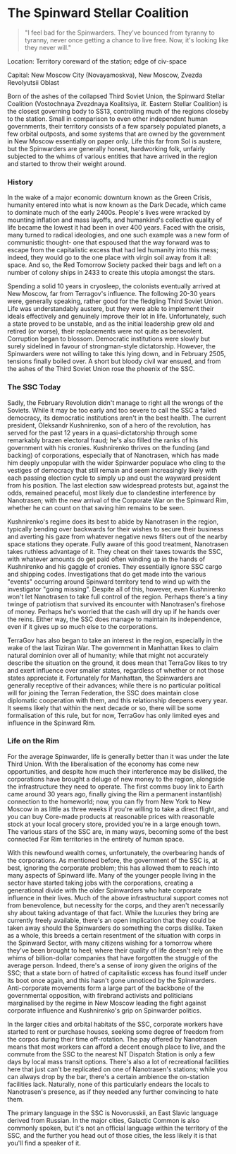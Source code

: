 # The Spinward Stellar Coalition
> "I feel bad for the Spinwarders. They've bounced from tyranny to tyranny, never once getting a chance to live free. Now, it's looking like they never will."

Location: Territory coreward of the station; edge of civ-space

Capital: New Moscow City (Novayamoskva), New Moscow, Zvezda Revolyutsii Oblast

Born of the ashes of the collapsed Third Soviet Union, the Spinward Stellar Coalition (Vostochnaya Zvezdnaya Koalitsiya, *lit.* Eastern Stellar Coalition) is the closest governing body to SS13, controlling much of the regions closeby to the station. Small in comparison to even other independent human governments, their territory consists of a few sparsely populated planets, a few orbital outposts, and some systems that are owned by the government in New Moscow essentially on paper only. Life this far from Sol is austere, but the Spinwarders are generally honest, hardworking folk, unfairly subjected to the whims of various entities that have arrived in the region and started to throw their weight around.

### History
In the wake of a major economic downturn known as the Green Crisis, humanity entered into what is now known as the Dark Decade, which came to dominate much of the early 2400s. People's lives were wracked by mounting inflation and mass layoffs, and humankind's collective quality of life became the lowest it had been in over 400 years. Faced with the crisis, many turned to radical ideologies, and one such example was a new form of communistic thought- one that espoused that the way forward was to escape from the capitalistic excess that had led humanity into this mess; indeed, they would go to the one place with virgin soil away from it all: space. And so, the Red Tomorrow Society packed their bags and left on a number of colony ships in 2433 to create this utopia amongst the stars.

Spending a solid 10 years in cryosleep, the colonists eventually arrived at New Moscow, far from Terragov's influence. The following 20-30 years were, generally speaking, rather good for the fledgling Third Soviet Union. Life was understandably austere, but they were able to implement their ideals effectively and genuinely improve their lot in life. Unfortunately, such a state proved to be unstable, and as the initial leadership grew old and retired (or worse), their replacements were not quite as benevolent. Corruption began to blossom. Democratic institutions were slowly but surely sidelined in favour of strongman-style dictatorship. However, the Spinwarders were not willing to take this lying down, and in February 2505, tensions finally boiled over. A short but bloody civil war ensued, and from the ashes of the Third Soviet Union rose the phoenix of the SSC.

### The SSC Today
Sadly, the February Revolution didn't manage to right all the wrongs of the Soviets. While it may be too early and too severe to call the SSC a failed democracy, its democratic institutions aren't in the best health. The current president, Oleksandr Kushnirenko, son of a hero of the revolution, has served for the past 12 years in a quasi-dictatorship through some remarkably brazen electoral fraud; he's also filled the ranks of his government with his cronies. Kushnirenko thrives on the funding (and backing) of corporations, especially that of Nanotrasen, which has made him deeply unpopular with the wider Spinwarder populace who cling to the vestiges of democracy that still remain and seem increasingly likely with each passing election cycle to simply up and oust the wayward president from his position. The last election saw widespread protests but, against the odds, remained peaceful, most likely due to clandestine interference by Nanotrasen; with the new arrival of the Corporate War on the Spinward Rim, whether he can count on that saving him remains to be seen.

Kushnirenko's regime does its best to abide by Nanotrasen in the region, typically bending over backwards for their wishes to secure their business and averting his gaze from whatever negative news filters out of the nearby space stations they operate. Fully aware of this good treatment, Nanotrasen takes ruthless advantage of it. They cheat on their taxes towards the SSC, with whatever amounts do get paid often winding up in the hands of Kushnirenko and his gaggle of cronies. They essentially ignore SSC cargo and shipping codes. Investigations that do get made into the various "events" occurring around Spinward territory tend to wind up with the investigator "going missing". Despite all of this, however, even Kushnirenko won't let Nanotrasen to take full control of the region. Perhaps there's a tiny twinge of patriotism that survived its encounter with Nanotrasen's firehose of money. Perhaps he's worried that the cash will dry up if he hands over the reins. Either way, the SSC does manage to maintain its independence, even if it gives up so much else to the corporations.

TerraGov has also began to take an interest in the region, especially in the wake of the last Tiziran War. The government in Manhattan likes to claim natural dominion over all of humanity; while that might not accurately describe the situation on the ground, it does mean that TerraGov likes to try and exert influence over smaller states, regardless of whether or not those states appreciate it. Fortunately for Manhattan, the Spinwarders are generally receptive of their advances; while there is no particular political will for joining the Terran Federation, the SSC does maintain close diplomatic cooperation with them, and this relationship deepens every year. It seems likely that within the next decade or so, there will be some formalisation of this rule, but for now, TerraGov has only limited eyes and influence in the Spinward Rim.

### Life on the Rim
For the average Spinwarder, life is generally better than it was under the late Third Union. With the liberalisation of the economy has come new opportunities, and despite how much their interference may be disliked, the corporations have brought a deluge of new money to the region, alongside the infrastructure they need to operate. The first comms buoy link to Earth came around 30 years ago, finally giving the Rim a permanent instant(ish) connection to the homeworld; now, you can fly from New York to New Moscow in as little as three weeks if you're willing to take a direct flight, and you can buy Core-made products at reasonable prices with reasonable stock at your local grocery store, provided you're in a large enough town. The various stars of the SSC are, in many ways, becoming some of the best connected Far Rim territories in the entirety of human space. 

With this newfound wealth comes, unfortunately, the overbearing hands of the corporations. As mentioned before, the government of the SSC is, at best, ignoring the corporate problem; this has allowed them to reach into many aspects of Spinward life. Many of the younger people living in the sector have started taking jobs with the corporations, creating a generational divide with the older Spinwarders who hate corporate influence in their lives. Much of the above infrastructural support comes not from benevolence, but necessity for the corps, and they aren't necessarily shy about taking advantage of that fact. While the luxuries they bring are currently freely available, there's an open implication that they could be taken away should the Spinwarders do something the corps dislike. Taken as a whole, this breeds a certain resentment of the situation with corps in the Spinward Sector, with many citizens wishing for a tomorrow where they've been brought to heel; where their quality of life doesn't rely on the whims of billion-dollar companies that have forgotten the struggle of the average person. Indeed, there's a sense of irony given the origins of the SSC; that a state born of hatred of capitalistic excess has found itself under its boot once again, and this hasn't gone unnoticed by the Spinwarders. Anti-corporate movements form a large part of the backbone of the governmental opposition, with firebrand activists and politicians marginalised by the regime in New Moscow leading the fight against corporate influence and Kushnirenko's grip on Spinwarder politics.

In the larger cities and orbital habitats of the SSC, corporate workers have started to rent or purchase houses, seeking some degree of freedom from the corpos during their time off-rotation. The pay offered by Nanotrasen means that most workers can afford a decent enough place to live, and the commute from the SSC to the nearest NT Dispatch Station is only a few days by local mass transit options. There's also a lot of recreational facilities here that just can't be replicated on one of Nanotrasen's stations; while you can always drop by the bar, there's a certain ambience the on-station facilities lack. Naturally, none of this particularly endears the locals to Nanotrasen's presence, as if they needed any further convincing to hate them.

The primary language in the SSC is Novorusskii, an East Slavic language derived from Russian. In the major cities, Galactic Common is also commonly spoken, but it's not an official language within the territory of the SSC, and the further you head out of those cities, the less likely it is that you'll find a speaker of it.